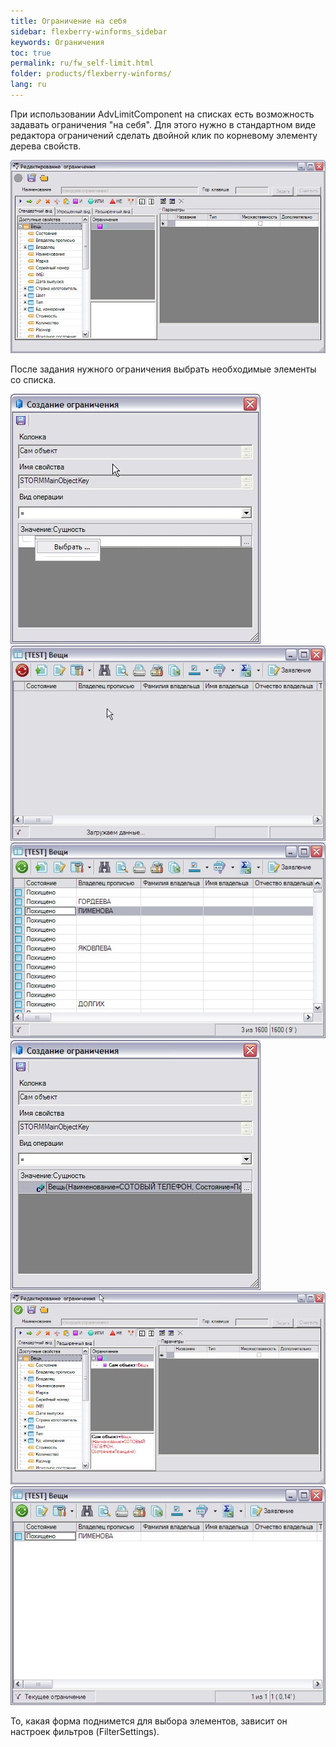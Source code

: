 ```yaml
---
title: Ограничение на себя
sidebar: flexberry-winforms_sidebar
keywords: Ограничения
toc: true
permalink: ru/fw_self-limit.html
folder: products/flexberry-winforms/
lang: ru
---
```


При использовании AdvLimitComponent на списках есть возможность задавать ограничения "на себя". Для этого нужно в стандартном виде редактора ограничений сделать двойной клик по корневому элементу дерева свойств.

![](/images/pages/products/flexberry-winforms/subsystems/limits/scr02_1.jpg)

После задания нужного ограничения выбрать необходимые элементы со списка.

![](/images/pages/products/flexberry-winforms/subsystems/limits/scr03_1.jpg)
![](/images/pages/products/flexberry-winforms/subsystems/limits/scr04.jpg)
![](/images/pages/products/flexberry-winforms/subsystems/limits/scr05.jpg)
![](/images/pages/products/flexberry-winforms/subsystems/limits/scr06.jpg)
![](/images/pages/products/flexberry-winforms/subsystems/limits/scr07.jpg)
![](/images/pages/products/flexberry-winforms/subsystems/limits/scr08.jpg)

То, какая форма поднимется для выбора элементов, зависит он настроек фильтров (FilterSettings).